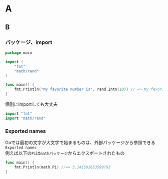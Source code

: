 # A

## B

### パッケージ、import

```go
package main

import (
    "fmt"
    "math/rand"
)

func main() {
    fmt.Println("My favorite number is", rand.Intn(10)) // => My favorite number is 1
}
```

個別にimportしても大丈夫

```go
import "fmt"
import "math/rand"
```

### Exported names

Goでは最初の文字が大文字で始まるものは、外部パッケージから参照できる`Exported names`  
例えば以下の`Pi`は`mathパッケージ`からエクスポートされたもの

```go
func main() {
    fmt.Println(math.Pi) //=> 3.141592653589793
}
```
